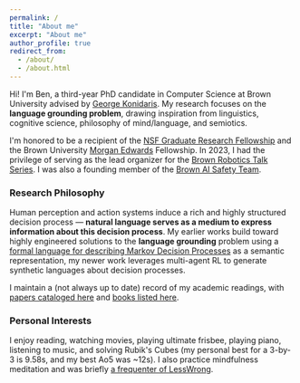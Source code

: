 ```yaml
---
permalink: /
title: "About me"
excerpt: "About me"
author_profile: true
redirect_from: 
  - /about/
  - /about.html
---
```


Hi! I'm Ben, a third-year PhD candidate in Computer Science at Brown University advised by [George Konidaris](https://cs.brown.edu/~gdk/). My research focuses on the **language grounding problem**, drawing inspiration from linguistics, cognitive science, philosophy of mind/language, and semiotics.

I'm honored to be a recipient of the [NSF Graduate Research Fellowship](https://cs.brown.edu/news/2022/05/20/five-brown-cs-students-and-alums-receive-nsf-graduate-research-fellowships/) and the Brown University [Morgan Edwards](https://en.wikipedia.org/wiki/Morgan_Edwards) Fellowship. In 2023, I had the privilege of serving as the lead organizer for the [Brown Robotics Talk Series](https://yzylmc.github.io/brown-lab-talks/). I was also a founding member of the [Brown AI Safety Team](https://www.baist.ai/).

### Research Philosophy

Human perception and action systems induce a rich and highly structured decision process — **natural language serves as a medium to express information about this decision process**. My earlier works build toward highly engineered solutions to the **language grounding** problem using a [formal language for describing Markov Decision Processes](http://rlang.ai/master/) as a semantic representation, my newer work leverages multi-agent RL to generate synthetic languages about decision processes.

I maintain a (not always up to date) record of my academic readings, with [papers cataloged here](https://www.zotero.org/benjamin-spiegel/library) and [books listed here](https://speeg.notion.site/5de77c8575634b90b4699d0f185295cb?v=a884d376bf6b4e5a99a27e9aa2e98698&pvs=4).

### Personal Interests

I enjoy reading, watching movies, playing ultimate frisbee, playing piano, listening to music, and solving Rubik's Cubes (my personal best for a 3-by-3 is 9.58s, and my best Ao5 was ~12s). I also practice mindfulness meditation and was briefly [a frequenter of LessWrong](https://www.lesswrong.com/users/benjamin-spiegel).
